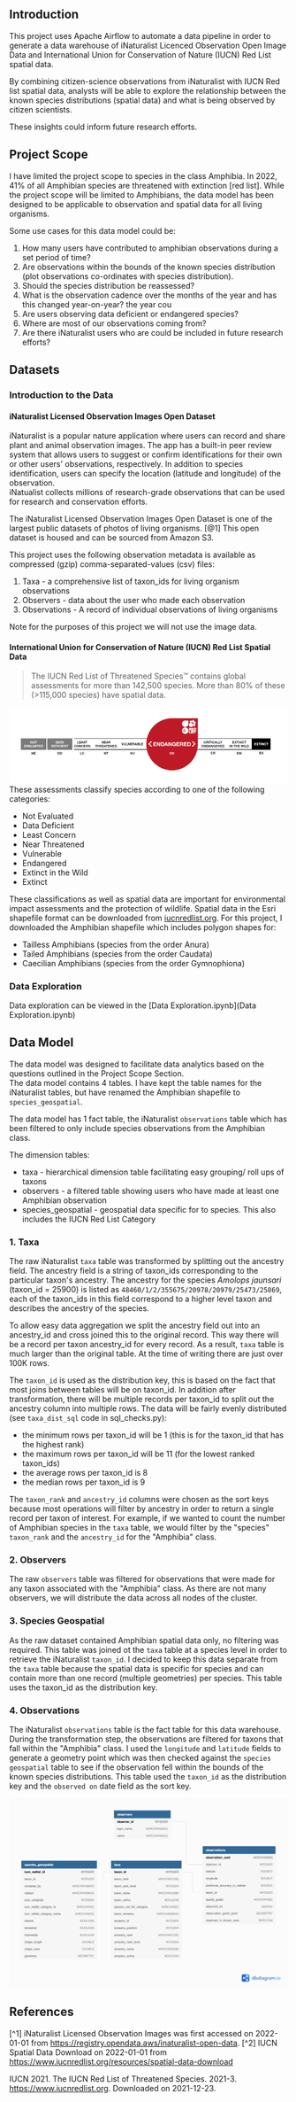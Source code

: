 ## Introduction  
This project uses Apache Airflow to automate a data pipeline in order to generate a data warehouse of iNaturalist Licenced 
Observation Open Image Data and International Union for Conservation of Nature (IUCN) Red List spatial data.

By combining citizen-science observations from iNaturalist with IUCN Red list spatial data, analysts will be able to 
explore the relationship between the known species distributions (spatial data) and what is being observed by citizen scientists. 

These insights could inform future research efforts. 

## Project Scope
I have limited the project scope to species in the class Amphibia. In 2022, 41% of all Amphibian species are threatened with extinction [red list]. 
While the project scope will be limited to Amphibians, the data model has been designed to be applicable to 
observation and spatial data for all living organisms. 


Some use cases for this data model could be: 
1. How many users have contributed to amphibian observations during a set period of time?
2. Are observations within the bounds of the known species distribution (plot observations co-ordinates with species distribution).
3. Should the species distribution be reassessed?
4. What is the observation cadence over the months of the year and has this changed year-on-year?  the year cou
5. Are users observing data deficient or endangered species?
6. Where are most of our observations coming from?
7. Are there iNaturalist users who are could be included in future research efforts?  

## Datasets 
### Introduction to the Data
#### iNaturalist Licensed Observation Images Open Dataset 
iNaturalist is a popular nature application where users can record and share plant and animal observation images. 
The app has a built-in peer review system that allows users to suggest or confirm identifications for their own or other users' observations, respectively. 
In addition to species identification, users can specify the location (latitude and longitude) of the observation.  
iNatualist collects millions of research-grade observations that can be used for research and conservation efforts. 

The iNaturalist Licensed Observation Images Open Dataset is one of the largest public datasets of photos of living organisms. [@1] 
This open dataset is housed and can be sourced from Amazon S3. 

This project uses the following observation metadata is available as compressed (gzip) comma-separated-values (csv) files: 
1. Taxa - a comprehensive list of taxon_ids for living organism observations
2. Observers - data about the user who made each observation
3. Observations - A record of individual observations of living organisms

Note for the purposes of this project we will not use the image data. 

#### International Union for Conservation of Nature (IUCN) Red List Spatial Data 
> The IUCN Red List of Threatened Species™ contains global assessments for more than 142,500 species. More than 80% of these (>115,000 species) have spatial data.

![IUCN Red List Categories](images/iucn_red_list_category.png)
These assessments classify species according to one of the following categories: 
- Not Evaluated
- Data Deficient
- Least Concern
- Near Threatened
- Vulnerable
- Endangered
- Extinct in the Wild
- Extinct

These classifications as well as spatial data are important for environmental impact assessments and the protection of wildlife. 
Spatial data in the Esri shapefile format can be downloaded from [iucnredlist.org](https://www.iucnredlist.org/resources/spatial-data-download).
For this project, I downloaded the Amphibian shapefile which includes polygon shapes for: 

- Tailless Amphibians (species from the order Anura)
- Tailed Amphibians (species from the order Caudata)
- Caecilian Amphibians (species from the order Gymnophiona)

### Data Exploration
Data exploration can be viewed in the [Data Exploration.ipynb](Data Exploration.ipynb)

## Data Model 
The data model was designed to facilitate data analytics based on the questions outlined in the Project Scope Section.  
The data model contains 4 tables. I have kept the table names for the iNaturalist tables, but have renamed the Amphibian
shapefile to `species_geospatial`. 

The data model has 1 fact table, the iNaturalist `observations` table which has been filtered to only include species observations 
from the Amphibian class. 

The dimension tables: 
- taxa - hierarchical dimension table facilitating easy grouping/ roll ups of taxons 
- observers - a filtered table showing users who have made at least one Amphibian observation 
- species_geospatial - geospatial data specific for to species. This also includes the IUCN Red List Category 

### 1. Taxa
The raw iNaturalist `taxa` table was transformed by splitting out the ancestry field. The ancestry field is a string of taxon_ids
corresponding to the particular taxon's ancestry. 
The ancestry for the species *Amolops jaunsari* (taxon_id = 25900) is listed as `48460/1/2/355675/20978/20979/25473/25869`, 
each of the taxon_ids in this field correspond to a higher level taxon and describes the ancestry of the species. 

To allow easy data aggregation we split the ancestry field out into an ancestry_id and cross joined this to the original record. 
This way there will be a record per taxon ancestry_id for every record.
As a result, `taxa` table is much larger than the original table. At the time of writing there are just over 100K rows.

The `taxon_id` is used as the distribution key, this is based on the fact that most joins between tables will be on taxon_id. 
In addition after transformation, there will be multiple records per taxon_id to split out the ancestry column into multiple rows. 
The data will be fairly evenly distributed (see `taxa_dist_sql` code in sql_checks.py): 
- the minimum rows per taxon_id will be 1 (this is for the taxon_id that has the highest rank) 
- the maximum rows per taxon_id will be 11 (for the lowest ranked taxon_ids) 
- the average rows per taxon_id is 8 
- the median rows per taxon_id is 9 

The `taxon_rank` and `ancestry_id` columns were chosen as the sort keys because most operations will filter by ancestry in order to return 
a single record per taxon of interest. 
For example, if we wanted to count the number of Amphibian species in the `taxa` table, 
we would filter by the "species" `taxon_rank` and the `ancestry_id` for the "Amphibia" class.

### 2. Observers
The raw `observers` table was filtered for observations that were made for any taxon associated with the "Amphibia" class.
As there are not many observers, we will distribute the data across all nodes of the cluster. 

### 3. Species Geospatial
As the raw dataset contained Amphibian spatial data only, no filtering was required. 
This table was joined ot the `taxa` table at a species level in order to retrieve the iNaturalist `taxon_id`. 
I decided to keep this data separate from the `taxa` table because the spatial data is specific for species and 
can contain more than one record (multiple geometries) per species. 
This table uses the taxon_id as the distribution key. 

### 4. Observations
The iNaturalist `observations` table is the fact table for this data warehouse. 
During the transformation step, the observations are filtered for taxons that fall within the "Amphibia" class. 
I used the `longitude` and `latitude` fields to generate a geometry point which was then checked against the `species geospatial`
table to see if the observation fell within the bounds of the known species distributions.
This table used the `taxon_id` as the distribution key and the `observed on` date field as the sort key.
	
![iNaturalist Data Model](images/iNaturalist_Data_Model.png)




## References
[^1] iNaturalist Licensed Observation Images was first accessed on 2022-01-01 from https://registry.opendata.aws/inaturalist-open-data.
[^2] IUCN Spatial Data Download on 2022-01-01 from https://www.iucnredlist.org/resources/spatial-data-download

IUCN 2021. The IUCN Red List of Threatened Species. 2021-3.
https://www.iucnredlist.org. Downloaded on 2021-12-23.